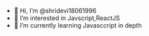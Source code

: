 - 👋 Hi, I’m @shridevi18061996
- 👀 I’m interested in Javscript,ReactJS
- 🌱 I’m currently learning Javasccript in depth

<!---
shridevi18061996/shridevi18061996 is a ✨ special ✨ repository because its `README.md` (this file) appears on your GitHub profile.
You can click the Preview link to take a look at your changes.
--->
